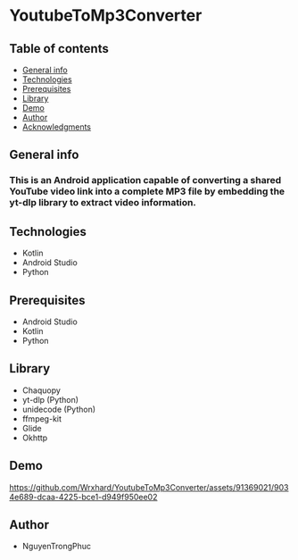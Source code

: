 # YoutubeToMp3Converter
## Table of contents
* [General info](#General-info)
* [Technologies](#Technologies)
* [Prerequisites](#Prerequisites)
* [Library](#Library)
* [Demo](#Demo)
* [Author](#Author)
* [Acknowledgments](#Acknowledgments)

## General info
### This is an Android application capable of converting a shared YouTube video link into a complete MP3 file by embedding the yt-dlp library to extract video information.
## Technologies
- Kotlin
- Android Studio
- Python

## Prerequisites
- Android Studio
- Kotlin
- Python

## Library
- Chaquopy
- yt-dlp (Python)
- unidecode (Python)
- ffmpeg-kit
- Glide
- Okhttp

## Demo




https://github.com/Wrxhard/YoutubeToMp3Converter/assets/91369021/9034e689-dcaa-4225-bce1-d949f950ee02





## Author
- NguyenTrongPhuc

